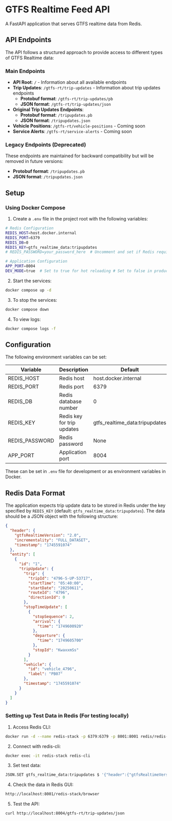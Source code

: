 # GTFS Realtime Feed API

A FastAPI application that serves GTFS realtime data from Redis.

## API Endpoints

The API follows a structured approach to provide access to different types of GTFS Realtime data:

### Main Endpoints

- **API Root**: `/` - Information about all available endpoints
- **Trip Updates**: `/gtfs-rt/trip-updates` - Information about trip updates endpoints
  - **Protobuf format**: `/gtfs-rt/trip-updates/pb`
  - **JSON format**: `/gtfs-rt/trip-updates/json`
- **Original Trip Updates Endpoints**:
  - **Protobuf format**: `/tripupdates.pb`
  - **JSON format**: `/tripupdates.json`
- **Vehicle Positions**: `/gtfs-rt/vehicle-positions` - Coming soon
- **Service Alerts**: `/gtfs-rt/service-alerts` - Coming soon

### Legacy Endpoints (Deprecated)

These endpoints are maintained for backward compatibility but will be removed in future versions:

- **Protobuf format**: `/tripupdates.pb`
- **JSON format**: `/tripupdates.json`

## Setup

### Using Docker Compose

1. Create a `.env` file in the project root with the following variables:

```bash
# Redis Configuration
REDIS_HOST=host.docker.internal
REDIS_PORT=6379
REDIS_DB=0
REDIS_KEY=gtfs_realtime_data:tripupdates
# REDIS_PASSWORD=your_password_here  # Uncomment and set if Redis requires authentication

# Application Configuration
APP_PORT=8004
DEV_MODE=true  # Set to true for hot reloading # Set to false in production
```

2. Start the services:
```bash
docker compose up -d
```

3. To stop the services:
```bash
docker compose down
```

4. To view logs:
```bash
docker compose logs -f
```

## Configuration

The following environment variables can be set:

| Variable | Description | Default |
|----------|-------------|---------|
| REDIS_HOST | Redis host | host.docker.internal |
| REDIS_PORT | Redis port | 6379 |
| REDIS_DB | Redis database number | 0 |
| REDIS_KEY | Redis key for trip updates | gtfs_realtime_data:tripupdates |
| REDIS_PASSWORD | Redis password | None |
| APP_PORT | Application port | 8004 |

These can be set in `.env` file for development or as environment variables in Docker.

## Redis Data Format

The application expects trip update data to be stored in Redis under the key specified by `REDIS_KEY` (default: `gtfs_realtime_data:tripupdates`). The data should be a JSON object with the following structure:

```json
{
  "header": {
    "gtfsRealtimeVersion": "2.0",
    "incrementality": "FULL_DATASET",
    "timestamp": "1745591074"
  },
  "entity": [
    {
      "id": "1",
      "tripUpdate": {
        "trip": {
          "tripId": "4796-S-UP-53717",
          "startTime": "05:40:00",
          "startDate": "20250611",
          "routeId": "4796",
          "directionId": 0
        },
        "stopTimeUpdate": [
          {
            "stopSequence": 2,
            "arrival": {
              "time": "1749600920"
            },
            "departure": {
              "time": "1749605700"
            },
            "stopId": "KwaxxmSs"
          }
        ],
        "vehicle": {
          "id": "vehicle_4796",
          "label": "PB07"
        },
        "timestamp": "1745591074"
      }
    }
  ]
}
```

### Setting up Test Data in Redis (For testing locally)

1. Access Redis CLI:
```bash
docker run -d --name redis-stack -p 6379:6379 -p 8001:8001 redis/redis-stack:latest
```

2. Connect with redis-cli:
```bash
docker exec -it redis-stack redis-cli
```

3. Set test data:
```bash
JSON.SET gtfs_realtime_data:tripupdates $ '{"header":{"gtfsRealtimeVersion":"2.0","incrementality":"FULL_DATASET","timestamp":"1745591074"},"entity":[{"id":"1","tripUpdate":{"trip":{"tripId":"4796-S-UP-53717","startTime":"05:40:00","startDate":"20250611","routeId":"4796","directionId":0},"stopTimeUpdate":[{"stopSequence":2,"arrival":{"time":"1749600920"},"departure":{"time":"1749605700"},"stopId":"KwaxxmSs"}],"vehicle":{"id":"vehicle_4796","label":"PB07"},"timestamp":"1745591074"}}]}'
```

4. Check the data in Redis GUI:
```bash
http://localhost:8001/redis-stack/browser
```

5. Test the API:
```bash
curl http://localhost:8004/gtfs-rt/trip-updates/json
```